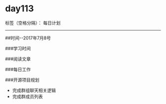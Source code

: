 # day113

标签（空格分隔）： 每日计划

---
##时间--2017年7月8号

###学习时间<br>


###阅读文章<br>


###每日工作<br>


###开源项目规划
* 完成群组聊天相关逻辑
* 完成群成员列表
